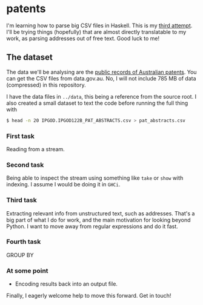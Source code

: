 # patents

I'm learning how to parse big CSV files in Haskell. This is my [third attempt](https://github.com/dmvianna/framesy). I'll be trying things (hopefully) that are almost directly translatable to my work, as parsing addresses out of free text. Good luck to me!

## The dataset
The data we'll be analysing are the [public records of Australian patents](https://ipaustralia.gov.au/about-us/economics-ip/ip-government-open-data). You can get the CSV files from data.gov.au. No, I will not include 785 MB of data (compressed) in this repository.

I have the data files in `../data`, this being a reference from the source root. I also created a small dataset to text the code before running the full thing with
```bash
$ head -n 20 IPGOD.IPGOD122B_PAT_ABSTRACTS.csv > pat_abstracts.csv
```

### First task

Reading from a stream.

### Second task

Being able to inspect the stream using something like `take` or `show` with indexing. I assume I would be doing it in `GHCi`.

### Third task

Extracting relevant info from unstructured text, such as addresses. That's a big part of what I do for work, and the main motivation for looking beyond Python. I want to move away from regular expressions and do it fast.

### Fourth task

GROUP BY

### At some point

- Encoding results back into an output file.

Finally, I eagerly welcome help to move this forward. Get in touch!
